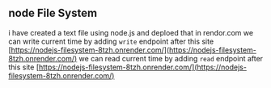 ## node File System

i have created a text file  using node.js and  deploed that in rendor.com
we can write current time by adding `write` endpoint  after this site  [https://nodejs-filesystem-8tzh.onrender.com/](https://nodejs-filesystem-8tzh.onrender.com/)
we can read current time by adding `read` endpoint  after this site  [https://nodejs-filesystem-8tzh.onrender.com/](https://nodejs-filesystem-8tzh.onrender.com/)
